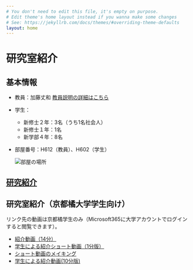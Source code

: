 ```yaml
---
# You don't need to edit this file, it's empty on purpose.
# Edit theme's home layout instead if you wanna make some changes
# See: https://jekyllrb.com/docs/themes/#overriding-theme-defaults
layout: home
---
```


# 研究室紹介

## 基本情報

- 教員：加藤丈和 [教員説明の詳細はこちら](./introduction/)

- 学生：
  - 新修士２年：3名（うち1名社会人）
  - 新修士１年：1名
  - 新学部４年：8名
- 部屋番号：H612（教員）、H602（学生）
  
  ![部屋の場所]({{site.baseurl}}/images/room.jpg)

## [研究紹介](./research/)

## 研究室紹介（京都橘大学学生向け）
リンク先の動画は京都橘学生のみ（Microsoft365に大学アカウントでログインすると閲覧できます）。
- [紹介動画（14分）](https://tachibanau.sharepoint.com/:v:/s/msteams_994be0/EdtYGvYVx5tFpSXgyvuhh5gBGzWXzlzkLnaEULqeye3Y2w?e=NtSy37)
- [学生による紹介ショート動画（1分版）](https://tachibanau.sharepoint.com/:v:/s/msteams_994be0/EQYQrdutSFlIrYFlV79Zd2QBOEs1jwDwPKabCbR2-HZrTg?e=Mn9A2g)
- [ショート動画のメイキング](https://tachibanau.sharepoint.com/:v:/s/msteams_994be0/ES5-eW_NR1dKoWPEvKddyV8BobR1vd02HSRMhXq53QIF_w?e=cpQxtz)
- [学生による紹介動画(10分版)](https://tachibanau.sharepoint.com/:v:/s/msteams_994be0/ERcZdD5dj4dHomG2TvqDdkEBiq_ROZnNpzc6TB6n5oiBlA?e=7MtItu)

